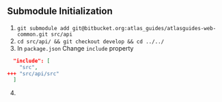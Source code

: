## Submodule Initialization

1. `git submodule add git@bitbucket.org:atlas_guides/atlasguides-web-common.git src/api`
2. `cd src/api/ && git checkout develop && cd ../../`
3. In `package.json`
Change `include` property
```json
  "include": [
    "src",
+++ "src/api/src"
  ]
```
4.